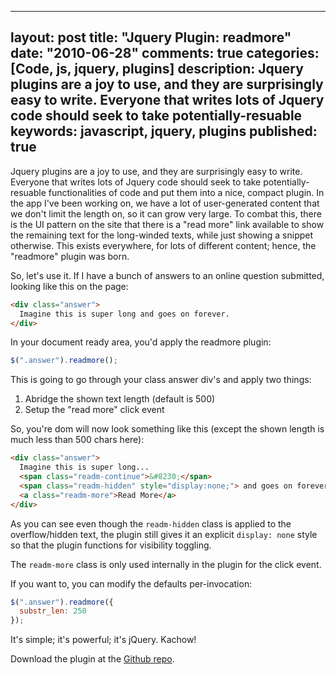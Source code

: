 
---
layout: post
title: "Jquery Plugin: readmore"
date: "2010-06-28"
comments: true
categories: [Code, js, jquery, plugins]
description: Jquery plugins are a joy to use, and they are surprisingly easy to write.  Everyone that writes lots of Jquery code should seek to take potentially-resuable
keywords: javascript, jquery, plugins
published: true
---

Jquery plugins are a joy to use, and they are surprisingly easy to write.  Everyone that writes lots of Jquery code should seek to take potentially-resuable functionalities of code and put them into a nice, compact plugin.  In the app I've been working on, we have a lot of user-generated content that we don't limit the length on, so it can grow very large.  To combat this, there is the UI pattern on the site that there is a "read more" link available to show the remaining text for the long-winded texts, while just showing a snippet otherwise.  This exists everywhere, for lots of different content; hence, the "readmore" plugin was born.

<!--more-->

So, let's use it.  If I have a bunch of answers to an online question submitted, looking like this on the page:

```html
<div class="answer">
  Imagine this is super long and goes on forever.
</div>
```

In your document ready area, you'd apply the readmore plugin:

```js
$(".answer").readmore();
```

This is going to go through your class answer div's and apply two things:

1. Abridge the shown text length (default is 500)
2. Setup the "read more" click event

So, you're dom will now look something like this (except the shown length is much less than 500 chars here):

```html
<div class="answer">
  Imagine this is super long...
  <span class="readm-continue">&#8230;</span>
  <span class="readm-hidden" style="display:none;"> and goes on forever.</span>
  <a class="readm-more">Read More</a>
</div>
```

As you can see even though the `readm-hidden` class is applied to the overflow/hidden text, the plugin still gives it an explicit `display: none` style so that the plugin functions for visibility toggling.

The `readm-more` class is only used internally in the plugin for the click event.

If you want to, you can modify the defaults per-invocation:

```js
$(".answer").readmore({ 
  substr_len: 250
});
```


It's simple; it's powerful; it's jQuery.  Kachow!

Download the plugin at the [Github repo](https://github.com/jtsnake/jquery-readmore).

  
